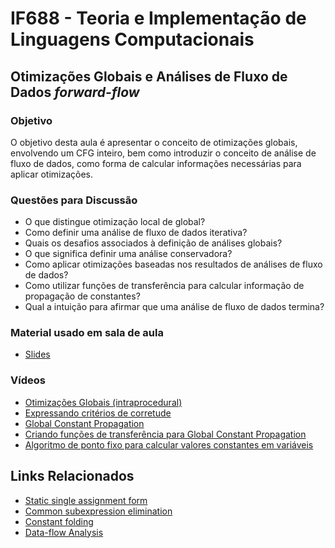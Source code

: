 # IF688 - Teoria e Implementação de Linguagens Computacionais

## Otimizações Globais e Análises de Fluxo de Dados _forward-flow_

### Objetivo

O objetivo desta aula é apresentar o conceito de otimizações globais, envolvendo um CFG inteiro, bem como introduzir o conceito de análise de fluxo de dados, como forma de calcular informações necessárias para aplicar otimizações. 

### Questões para Discussão

- O que distingue otimização local de global?
- Como definir uma análise de fluxo de dados iterativa?
- Quais os desafios associados à definição de análises globais?
- O que significa definir uma análise conservadora?
- Como aplicar otimizações baseadas nos resultados de análises de fluxo de dados?
- Como utilizar funções de transferência para calcular informação de propagação de constantes?
- Qual a intuição para afirmar que uma análise de fluxo de dados termina? 

### Material usado em sala de aula

- [Slides](https://drive.google.com/file/d/1sMnFYbIHmYA9YB76ZXKcBzxj8vOiIylM/view)

### Vídeos

- [Otimizações Globais (intraprocedural)](https://www.youtube.com/watch?v=5QCPI-tLaig)
- [Expressando critérios de corretude](https://www.youtube.com/watch?v=gJzEQc3pmpo)
- [Global Constant Propagation](https://www.youtube.com/watch?v=WrUgJ8dedQw)
- [Criando funções de transferência para Global Constant Propagation](https://www.youtube.com/watch?v=FcXLDT34WUY)
- [Algoritmo de ponto fixo para calcular valores constantes em variáveis](https://www.youtube.com/watch?v=U1RGdehABYE)

## Links Relacionados

- [Static single assignment form](https://en.wikipedia.org/wiki/Static_single_assignment_form)
- [Common subexpression elimination](https://en.wikipedia.org/wiki/Common_subexpression_elimination)
- [Constant folding](https://en.wikipedia.org/wiki/Constant_folding)
- [Data-flow Analysis](https://en.wikipedia.org/wiki/Data-flow_analysis)